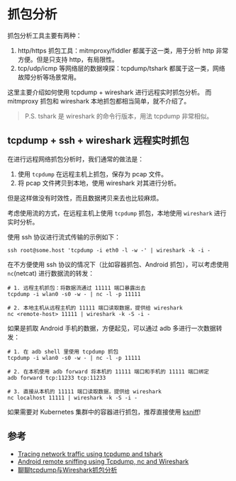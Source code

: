 # 抓包分析

抓包分析工具主要有两种：

1. http/https 抓包工具：mitmproxy/fiddler 都属于这一类，用于分析 http 非常方便。但是只支持 http，有局限性。
2. tcp/udp/icmp 等网络层的数据嗅探：tcpdump/tshark 都属于这一类，网络故障分析等场景常用。

这里主要介绍如何使用 tcpdump + wireshark 进行远程实时抓包分析。
而 mitmproxy 抓包和 wireshark 本地抓包都相当简单，就不介绍了。

>P.S. tshark 是 wireshark 的命令行版本，用法 tcpdump 非常相似。

## tcpdump + ssh + wireshark 远程实时抓包

在进行远程网络抓包分析时，我们通常的做法是：

1. 使用 `tcpdump` 在远程主机上抓包，保存为 pcap 文件。
2. 将 pcap 文件拷贝到本地，使用 wireshark 对其进行分析。

但是这样做没有时效性，而且数据拷贝来去也比较麻烦。

考虑使用流的方式，在远程主机上使用 `tcpdump` 抓包，本地使用 `wireshark` 进行实时分析。

使用 ssh 协议进行流式传输的示例如下：

```shell
ssh root@some.host 'tcpdump -i eth0 -l -w -' | wireshark -k -i -
```

在不方便使用 ssh 协议的情况下（比如容器抓包、Android 抓包），可以考虑使用 `nc`(netcat) 进行数据流的转发：

```shell
# 1. 远程主机抓包：将数据流通过 11111 端口暴露出去
tcpdump -i wlan0 -s0 -w - | nc -l -p 11111

# 2. 本地主机从远程主机的 11111 端口读取数据，提供给 wireshark
nc <remote-host> 11111 | wireshark -k -S -i -
```

如果是抓取 Android 手机的数据，方便起见，可以通过 adb 多进行一次数据转发：

```shell
# 1. 在 adb shell 里使用 tcpdump 抓包
tcpdump -i wlan0 -s0 -w - | nc -l -p 11111

# 2. 在本机使用 adb forward 将本机的 11111 端口和手机的 11111 端口绑定
adb forward tcp:11233 tcp:11233

# 3. 直接从本机的 11111 端口读取数据，提供给 wireshark
nc localhost 11111 | wireshark -k -S -i -
```

如果需要对 Kubernetes 集群中的容器进行抓包，推荐直接使用 [ksniff](https://github.com/eldadru/ksniff)!


## 参考

- [Tracing network traffic using tcpdump and tshark](https://techzone.ergon.ch/tcpdump)
- [Android remote sniffing using Tcpdump, nc and Wireshark](https://blog.dornea.nu/2015/02/20/android-remote-sniffing-using-tcpdump-nc-and-wireshark/)
- [聊聊tcpdump与Wireshark抓包分析](https://www.jianshu.com/p/a62ed1bb5b20)